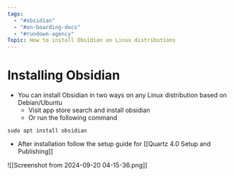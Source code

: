 ```yaml
---
tags:
  - "#obsidian"
  - "#on-boarding-docs"
  - "#rundown-agency"
Topic: How to install Obsidian on Linux distributions
---
```

# Installing Obsidian
- You can install Obsidian in two ways on any Linux distribution based on Debian/Ubuntu
	- Visit app store search and install obsidian 
	- Or run the following command 
```
sudo apt install obsidian
```
- After installation follow the setup guide for [[Quartz 4.0 Setup and Publishing]]

![[Screenshot from 2024-09-20 04-15-36.png]]


